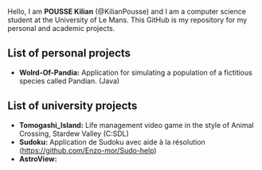 Hello, I am **POUSSE Kilian** (@KilianPousse) and I am a computer science student at the University of Le Mans.
This GitHub is my repository for my personal and academic projects.

## List of personal projects
- **Wolrd-Of-Pandia:** Application for simulating a population of a fictitious species called Pandian. (Java)

## List of university projects
- **Tomogashi_Island:** Life management video game in the style of Animal Crossing, Stardew Valley (C:SDL)
- **Sudoku:** Application de Sudoku avec aide à la résolution (https://github.com/Enzo-mor/Sudo-help)
- **AstroView:**
